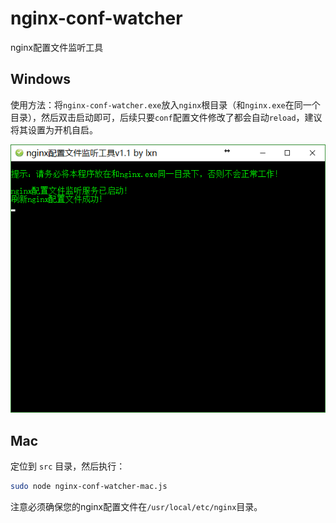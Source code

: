 # nginx-conf-watcher

nginx配置文件监听工具

## Windows

使用方法：将`nginx-conf-watcher.exe`放入`nginx`根目录（和`nginx.exe`在同一个目录），然后双击启动即可，后续只要`conf`配置文件修改了都会自动`reload`，建议将其设置为开机自启。

![](./images/capture.png)

## Mac

定位到 `src` 目录，然后执行：

```bash
sudo node nginx-conf-watcher-mac.js
```

注意必须确保您的nginx配置文件在`/usr/local/etc/nginx`目录。